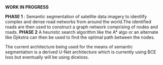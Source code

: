 **WORK IN PROGRESS**

**PHASE 1** : Semantic segmentation of satellite data imagery to identlify complex and dense road networks from around the world.The identified roads are then used to construct a graph network comprising of nodes and roads.
**PHASE 2** A heuristic search algorithm like the A* algo or an alternate like Djikstra can then be used to find the optimal path between the nodes.

The current architecture being used for the means of semantic segmentation is a derived U-Net architecture which is currently using BCE loss but eventually will be using diceloss.

